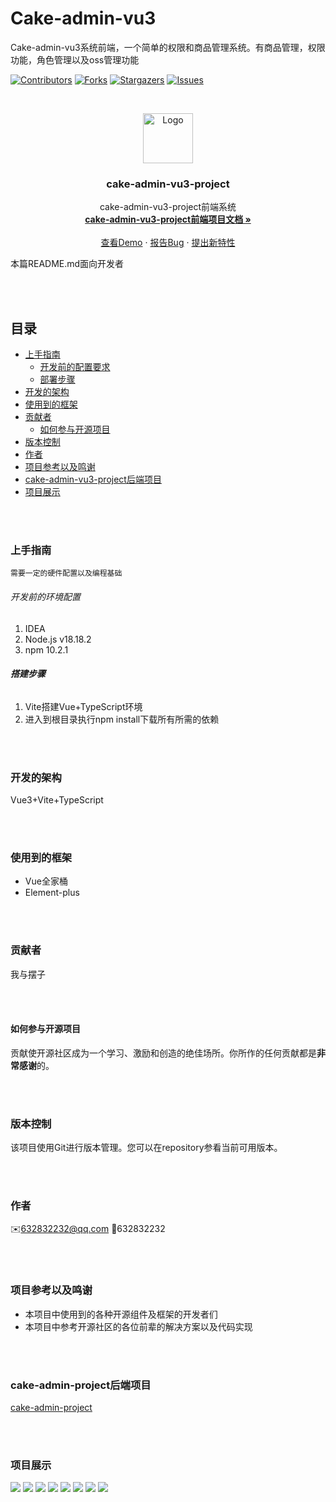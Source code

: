 # Cake-admin-vu3

Cake-admin-vu3系统前端，一个简单的权限和商品管理系统。有商品管理，权限功能，角色管理以及oss管理功能

[![Contributors][contributors-shield]][contributors-url]
[![Forks][forks-shield]][forks-url]
[![Stargazers][stars-shield]][stars-url]
[![Issues][issues-shield]][issues-url]


<!-- PROJECT LOGO -->
<br />

<p align="center">
  <a href="https://github.com/Cookici/cake-admin-vu3-project/">
    <img src="./image/logo.jpg" alt="Logo" width="80" height="80">
  </a>

<h3 align="center">cake-admin-vu3-project</h3>
  <p align="center">
    cake-admin-vu3-project前端系统
    <br />
    <a href="https://github.com/Cookici/cake-admin-vu3-project"><strong>cake-admin-vu3-project前端项目文档 »</strong></a>
    <br />
    <br />
    <a href="https://github.com/Cookici/cake-admin-vu3-project">查看Demo</a>
    ·
    <a href="https://github.com/Cookici/cake-admin-vu3-project/issues">报告Bug</a>
    ·
    <a href="https://github.com/Cookici/cake-admin-vu3-project/issues">提出新特性</a>
  </p>
</p>

本篇README.md面向开发者


<br /><br />

## 目录

- [上手指南](#上手指南)
    - [开发前的配置要求](#开发前的配置要求)
    - [部署步骤](#部署步骤)
- [开发的架构](#开发的架构)
- [使用到的框架](#使用到的框架)
- [贡献者](#贡献者)
    - [如何参与开源项目](#如何参与开源项目)
- [版本控制](#版本控制)
- [作者](#作者)
- [项目参考以及鸣谢](#项目参考以及鸣谢)
- [cake-admin-vu3-project后端项目](#cake-admin-vu3-project后端项目)
- [项目展示](#项目展示)


<br /><br />

### 上手指南
    需要一定的硬件配置以及编程基础



###### 开发前的环境配置
1. IDEA
2. Node.js v18.18.2
3. npm 10.2.1



###### **搭建步骤**
1. Vite搭建Vue+TypeScript环境
2. 进入到根目录执行npm install下载所有所需的依赖

<br /><br />



### 开发的架构
Vue3+Vite+TypeScript

<br /><br />


### 使用到的框架
- Vue全家桶
- Element-plus


<br /><br />

### 贡献者
我与摆子


<br /><br />

#### 如何参与开源项目
贡献使开源社区成为一个学习、激励和创造的绝佳场所。你所作的任何贡献都是**非常感谢**的。


<br /><br />

### 版本控制
该项目使用Git进行版本管理。您可以在repository参看当前可用版本。

<br /><br />


### 作者
✉️632832232@qq.com
🐧632832232


<br /><br />

### 项目参考以及鸣谢
- 本项目中使用到的各种开源组件及框架的开发者们
- 本项目中参考开源社区的各位前辈的解决方案以及代码实现

<br /><br />


### cake-admin-project后端项目
<a href="https://github.com/Cookici/cake-admin-project/tree/main">cake-admin-project</a>


<br /><br />

### 项目展示
<img src="./image/1.png">
<img src="./image/2.png">
<img src="./image/3.png">
<img src="./image/4.png">
<img src="./image/5.png">
<img src="./image/6.png">
<img src="./image/7.png">
<img src="./image/8.png">


<!-- links -->

[your-project-path]: https://github.com/Cookici/cake-admin-vue3-project/tree/main

[contributors-shield]: https://img.shields.io/github/contributors/Cookici/cake-admin-vue3-project.svg?style=flat-square

[contributors-url]: https://github.com/Cookici/cake-admin-vue3-project/graphs/contributors

[forks-shield]: https://img.shields.io/github/forks/Cookici/cake-admin-vu3e-project.svg?style=flat-square

[forks-url]: https://github.com/Cookici/cake-admin-vue3-project/network/members

[stars-shield]: https://img.shields.io/github/stars/Cookici/cake-admin-vue3-project.svg?style=flat-square

[stars-url]: https://github.com/Cookici/cake-admin-vue3-project/stargazers

[issues-shield]: https://img.shields.io/github/issues/Cookici/cake-admin-vue3-project.svg?style=flat-square

[issues-url]: https://img.shields.io/github/issues/Cookici/cake-admin-vue3-project.svg

[license-shield]: https://img.shields.io/github/license/Cookici/cake-admin-vue3-project.svg?style=flat-square